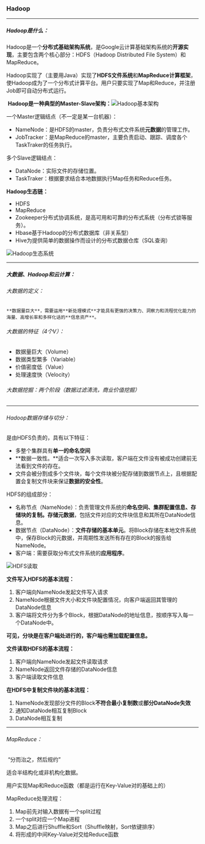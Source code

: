 ### Hadoop



***

##### Hadoop是什么：

​	Hadoop是一个**分布式基础架构系统**，是Google云计算基础架构系统的**开源实现**，主要包含两个核心部分：HDFS（Hadoop Distributed File System）和 MapReduce。



​	Hadoop实现了（主要用Java）实现了**HDFS文件系统**和**MapReduce计算框架**，使Hadoop成为了一个分布式计算平台。用户只要实现了Map和Reduce，并注册Job即可自动分布式运行。



​	**Hadoop是一种典型的Master-Slave架构：**![Hadoop基本架构](/resources/Hadoop基本架构.jpg)

一个Master逻辑结点（不一定是某一台机器）：

- NameNode：是HDFS的master，负责分布式文件系统**元数据**的管理工作。
- JobTracker：是MapReduce的master，主要负责启动、跟踪、调度各个TaskTraker的任务执行。

多个Slave逻辑结点：

- DataNode：实际文件的存储位置。
- TaskTraker：根据要求结合本地数据执行Map任务和Reduce任务。



**Hadoop生态链：**

- HDFS
- MapReduce
- Zookeeper分布式协调系统，是高可用和可靠的分布式系统（分布式锁等服务）。
- Hbase基于Hadoop的分布式数据库（非关系型）
- Hive为提供简单的数据操作而设计的分布式数据仓库（SQL查询）

![Hadoop生态系统](/resources/Hadoop生态系统.png)



***

##### 大数据、Hadoop和云计算：



###### 大数据的定义：

 	**数据量巨大**，需要运用**新处理模式**才能具有更强的决策力、洞察力和流程优化能力的海量、高增长率和多样化话的**信息资产**。



###### 大数据的特征（4个V）：

- 数据量巨大（Volume）
- 数据类型繁多（Variable）
- 价值密度低（Value）
- 处理速度快（Velocity）



###### 大数据挖掘：两个阶段（数据过滤清洗，商业价值挖掘）



***

###### Hadoop数据存储与切分：

是由HDFS负责的，具有以下特征：

- 多整个集群具有**单一的命名空间**
- **数据一致性。**适合一次写入多次读取，客户端在文件没有被成功创建前无法看到文件的存在。
- 文件会被分割成多个文件块，每个文件块被分配存储到数据节点上，且根据配置会复制文件块来保证**数据的安全性**。

HDFS的组成部分：

- 名称节点（NameNode）：负责管理文件系统的**命名空间、集群配置信息、存储块的复制。存储元数据**，包括文件对应的文件块信息和其所在DataNode信息。
- 数据节点（DataNode）：**文件存储的基本单元**。将Block存储在本地文件系统中，保存Block的元数据，并周期性发送所有存在的Block的报告给NameNode。
- 客户端：需要获取分布式文件系统的**应用程序**。

![HDFS读取](/resources/HDFS读取.jpg)

**文件写入HDFS的基本流程：**

1. 客户端向NameNode发起文件写入请求
2. NameNode根据文件大小和文件块配置情况，向客户端返回其管理的DataNode信息
3. 客户端将文件分为多个Block，根据DataNode的地址信息，按顺序写入每一个DataNode中。

**可见，分块是在客户端处进行的，客户端也需加载配置信息。**



**文件读取HDFS的基本流程：**

1. 客户端向NameNode发起文件读取请求
2. NameNode返回文件存储的DataNode信息
3. 客户端读取文件信息



**在HDFS中复制文件块的基本流程：**

1. NameNode发现部分文件的Block**不符合最小复制数**或**部分DataNode失效**
2. 通知DataNode相互复制Block
3. DataNode相互复制





***

###### MapReduce：

​	“分而治之，然后规约”

适合半结构化或非机构化数据。

用户实现Map和Reduce函数（都是运行在Key-Value对的基础上的）



MapReduce处理流程：

1. Map前先对输入数据有一个split过程
2. 一个split对应一个Map进程
3. Map之后进行Shuffle和Sort（Shuffle映射，Sort依键排序）
4. 将形成的中间Key-Value对交给Reduce函数

